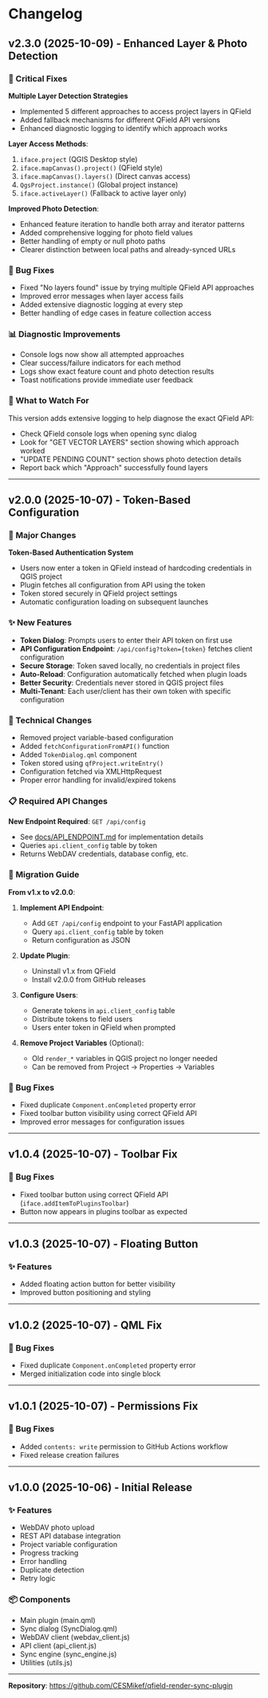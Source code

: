 # Changelog

## v2.3.0 (2025-10-09) - Enhanced Layer & Photo Detection

### 🔧 Critical Fixes

**Multiple Layer Detection Strategies**
- Implemented 5 different approaches to access project layers in QField
- Added fallback mechanisms for different QField API versions
- Enhanced diagnostic logging to identify which approach works

**Layer Access Methods**:
1. `iface.project` (QGIS Desktop style)
2. `iface.mapCanvas().project()` (QField style)
3. `iface.mapCanvas().layers()` (Direct canvas access)
4. `QgsProject.instance()` (Global project instance)
5. `iface.activeLayer()` (Fallback to active layer only)

**Improved Photo Detection**:
- Enhanced feature iteration to handle both array and iterator patterns
- Added comprehensive logging for photo field values
- Better handling of empty or null photo paths
- Clearer distinction between local paths and already-synced URLs

### 🐛 Bug Fixes
- Fixed "No layers found" issue by trying multiple QField API approaches
- Improved error messages when layer access fails
- Added extensive diagnostic logging at every step
- Better handling of edge cases in feature collection access

### 📊 Diagnostic Improvements
- Console logs now show all attempted approaches
- Clear success/failure indicators for each method
- Logs show exact feature count and photo detection results
- Toast notifications provide immediate user feedback

### 🎯 What to Watch For
This version adds extensive logging to help diagnose the exact QField API:
- Check QField console logs when opening sync dialog
- Look for "GET VECTOR LAYERS" section showing which approach worked
- "UPDATE PENDING COUNT" section shows photo detection details
- Report back which "Approach" successfully found layers

---

## v2.0.0 (2025-10-07) - Token-Based Configuration

### 🎉 Major Changes

**Token-Based Authentication System**
- Users now enter a token in QField instead of hardcoding credentials in QGIS project
- Plugin fetches all configuration from API using the token
- Token stored securely in QField project settings
- Automatic configuration loading on subsequent launches

### ✨ New Features

- **Token Dialog**: Prompts users to enter their API token on first use
- **API Configuration Endpoint**: `/api/config?token={token}` fetches client configuration
- **Secure Storage**: Token saved locally, no credentials in project files
- **Auto-Reload**: Configuration automatically fetched when plugin loads
- **Better Security**: Credentials never stored in QGIS project files
- **Multi-Tenant**: Each user/client has their own token with specific configuration

### 🔧 Technical Changes

- Removed project variable-based configuration
- Added `fetchConfigurationFromAPI()` function
- Added `TokenDialog.qml` component
- Token stored using `qfProject.writeEntry()`
- Configuration fetched via XMLHttpRequest
- Proper error handling for invalid/expired tokens

### 📋 Required API Changes

**New Endpoint Required**: `GET /api/config`
- See [docs/API_ENDPOINT.md](docs/API_ENDPOINT.md) for implementation details
- Queries `api.client_config` table by token
- Returns WebDAV credentials, database config, etc.

### 🔄 Migration Guide

**From v1.x to v2.0.0**:

1. **Implement API Endpoint**:
   - Add `GET /api/config` endpoint to your FastAPI application
   - Query `api.client_config` table by token
   - Return configuration as JSON

2. **Update Plugin**:
   - Uninstall v1.x from QField
   - Install v2.0.0 from GitHub releases

3. **Configure Users**:
   - Generate tokens in `api.client_config` table
   - Distribute tokens to field users
   - Users enter token in QField when prompted

4. **Remove Project Variables** (Optional):
   - Old `render_*` variables in QGIS project no longer needed
   - Can be removed from Project → Properties → Variables

### 🐛 Bug Fixes

- Fixed duplicate `Component.onCompleted` property error
- Fixed toolbar button visibility using correct QField API
- Improved error messages for configuration issues

---

## v1.0.4 (2025-10-07) - Toolbar Fix

### 🐛 Bug Fixes
- Fixed toolbar button using correct QField API (`iface.addItemToPluginsToolbar`)
- Button now appears in plugins toolbar as expected

---

## v1.0.3 (2025-10-07) - Floating Button

### ✨ Features
- Added floating action button for better visibility
- Improved button positioning and styling

---

## v1.0.2 (2025-10-07) - QML Fix

### 🐛 Bug Fixes
- Fixed duplicate `Component.onCompleted` property error
- Merged initialization code into single block

---

## v1.0.1 (2025-10-07) - Permissions Fix

### 🐛 Bug Fixes
- Added `contents: write` permission to GitHub Actions workflow
- Fixed release creation failures

---

## v1.0.0 (2025-10-06) - Initial Release

### ✨ Features
- WebDAV photo upload
- REST API database integration
- Project variable configuration
- Progress tracking
- Error handling
- Duplicate detection
- Retry logic

### 📦 Components
- Main plugin (main.qml)
- Sync dialog (SyncDialog.qml)
- WebDAV client (webdav_client.js)
- API client (api_client.js)
- Sync engine (sync_engine.js)
- Utilities (utils.js)

---

**Repository**: https://github.com/CESMikef/qfield-render-sync-plugin
